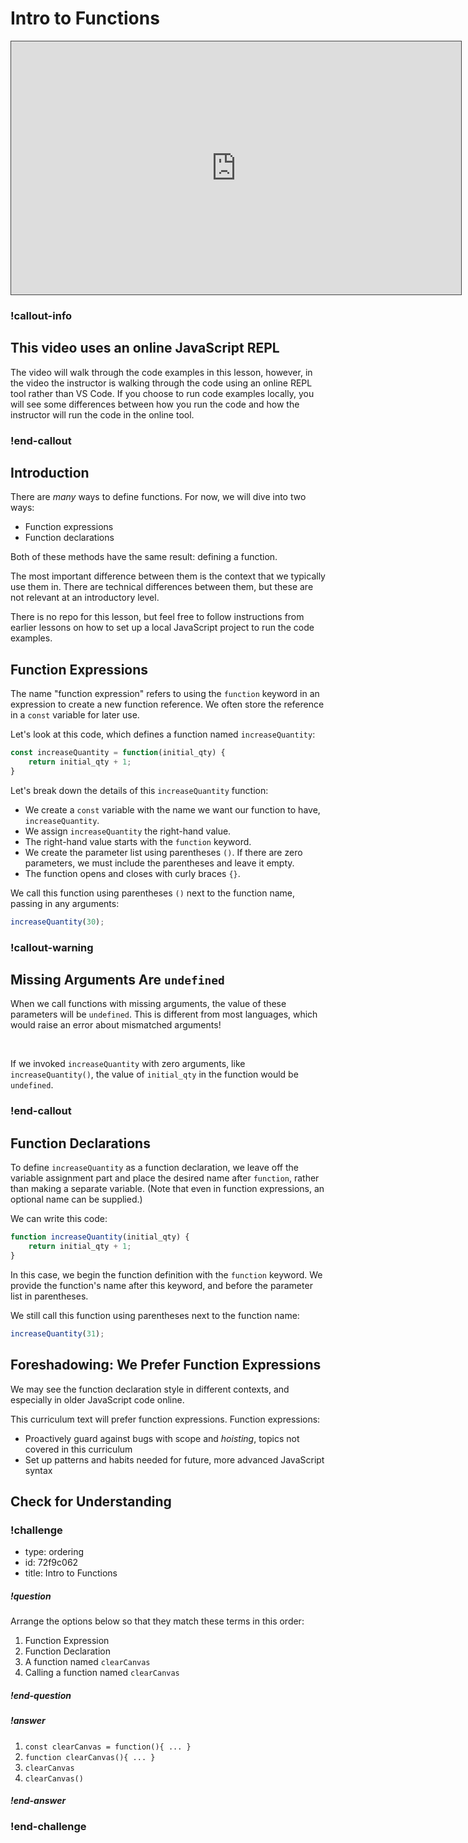 # Intro to Functions

<iframe src="https://adaacademy.hosted.panopto.com/Panopto/Pages/Embed.aspx?id=ef1f5de9-d033-400e-b5ff-ad4000f5c37f&autoplay=false&offerviewer=true&showtitle=true&showbrand=false&start=0&interactivity=all" height="405" width="720" style="border: 1px solid #464646;" allowfullscreen allow="autoplay"></iframe>

### !callout-info

## This video uses an online JavaScript REPL

The video will walk through the code examples in this lesson, however, in the video the instructor is walking through the code using an online REPL tool rather than VS Code. If you choose to run code examples locally, you will see some differences between how you run the code and how the instructor will run the code in the online tool. 

### !end-callout

## Introduction

There are _many_ ways to define functions. For now, we will dive into two ways:

- Function expressions
- Function declarations

Both of these methods have the same result: defining a function.

The most important difference between them is the context that we typically use them in. There are technical differences between them, but these are not relevant at an introductory level.

There is no repo for this lesson, but feel free to follow instructions from earlier lessons on how to set up a local JavaScript project to run the code examples.

## Function Expressions

The name "function expression" refers to using the `function` keyword in an expression to create a new function reference. We often store the reference in a `const` variable for later use.

Let's look at this code, which defines a function named `increaseQuantity`:

<!-- prettier-ignore-start -->
```js
const increaseQuantity = function(initial_qty) {
    return initial_qty + 1;
}
```
<!-- prettier-ignore-end -->

Let's break down the details of this `increaseQuantity` function:

- We create a `const` variable with the name we want our function to have, `increaseQuantity`.
- We assign `increaseQuantity` the right-hand value.
- The right-hand value starts with the `function` keyword.
- We create the parameter list using parentheses `()`. If there are zero parameters, we must include the parentheses and leave it empty.
- The function opens and closes with curly braces `{}`.

We call this function using parentheses `()` next to the function name, passing in any arguments:

<!-- prettier-ignore-start -->
```js
increaseQuantity(30);
```
<!-- prettier-ignore-end -->

### !callout-warning

## Missing Arguments Are `undefined`

When we call functions with missing arguments, the value of these parameters will be `undefined`. This is different from most languages, which would raise an error about mismatched arguments!

<br/>

If we invoked `increaseQuantity` with zero arguments, like `increaseQuantity()`, the value of `initial_qty` in the function would be `undefined`.

### !end-callout

## Function Declarations

To define `increaseQuantity` as a function declaration, we leave off the variable assignment part and place the desired name after `function`, rather than making a separate variable. (Note that even in function expressions, an optional name can be supplied.)

We can write this code:

<!-- prettier-ignore-start -->
```js
function increaseQuantity(initial_qty) {
    return initial_qty + 1;
}
```
<!-- prettier-ignore-end -->

In this case, we begin the function definition with the `function` keyword. We provide the function's name after this keyword, and before the parameter list in parentheses.

We still call this function using parentheses next to the function name:

<!-- prettier-ignore-start -->
```js
increaseQuantity(31);
```
<!-- prettier-ignore-end -->

## Foreshadowing: We Prefer Function Expressions

We may see the function declaration style in different contexts, and especially in older JavaScript code online.

This curriculum text will prefer function expressions. Function expressions:

- Proactively guard against bugs with scope and _hoisting_, topics not covered in this curriculum
- Set up patterns and habits needed for future, more advanced JavaScript syntax

## Check for Understanding

<!-- Question 1 -->
<!-- prettier-ignore-start -->
### !challenge
* type: ordering
* id: 72f9c062
* title: Intro to Functions
##### !question

Arrange the options below so that they match these terms in this order:

1. Function Expression
1. Function Declaration
1. A function named `clearCanvas`
1. Calling a function named `clearCanvas`

##### !end-question
##### !answer

1. `const clearCanvas = function(){ ... }`
1. `function clearCanvas(){ ... }`
1. `clearCanvas`
1. `clearCanvas()`

##### !end-answer
### !end-challenge
<!-- prettier-ignore-end -->
